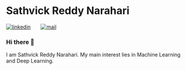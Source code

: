 # Sathvick Reddy Narahari

[![linkedin](https://github.com/arpit-dwivedi/arpit-dwivedi.github.io/blob/master/assets/img/Webp.net-resizeimage.png)](https://www.linkedin.com/in/n-sathvick-reddy/)&nbsp;&nbsp;&nbsp;&nbsp;&nbsp;&nbsp;&nbsp;[![mail](https://github.com/arpit-dwivedi/arpit-dwivedi/blob/master/m1.png)](mailto:sathvicknarahari@gmail.com)

### Hi there 👋

I am Sathvick Reddy Narahari. My main interest lies in Machine Learning and Deep Learning. 
